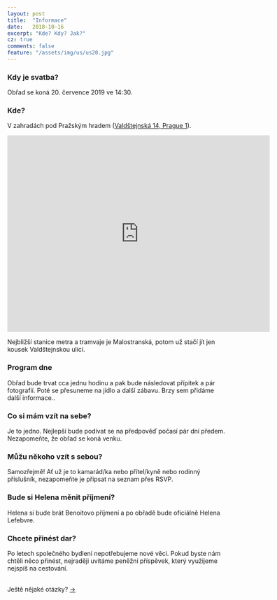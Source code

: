 ```yaml
---
layout: post
title:  "Informace"
date:   2018-10-16
excerpt: "Kde? Kdy? Jak?"
cz: true
comments: false
feature: "/assets/img/us/us20.jpg"
---
```


### Kdy je svatba?

Obřad se koná 20. července 2019 ve 14:30.

### Kde?

V zahradách pod Pražským hradem (<a href="https://www.palacove-zahrady.cz/cs">Valdštejnská 14, Prague 1</a>).

<iframe src="https://www.google.com/maps/embed?pb=!1m18!1m12!1m3!1d2456.8966402713013!2d14.405383811518716!3d50.09093382200063!2m3!1f0!2f0!3f0!3m2!1i1024!2i768!4f13.1!3m3!1m2!1s0x0%3A0x81e732b40ce9ee51!2sGardens+below+Prague+Castle!5e0!3m2!1sen!2sfr!4v1549119562276" width="600" height="450" frameborder="0" style="border:0" allowfullscreen></iframe>

Nejbližší stanice metra a tramvaje je Malostranská, potom už stačí jít jen kousek Valdštejnskou ulicí.

### Program dne

Obřad bude trvat cca jednu hodinu a pak bude následovat přípitek a pár fotografií.
Poté se přesuneme na jídlo a další zábavu. Brzy sem přidáme další informace..

### Co si mám vzít na sebe?

Je to jedno. Nejlepší bude podívat se na předpověď počasí pár dní předem. Nezapomeňte, že obřad se koná venku.

### Můžu někoho vzít s sebou?

Samozřejmě! Ať už je to kamarád/ka nebo přítel/kyně nebo rodinný příslušník, nezapomeňte je připsat na seznam přes RSVP.

### Bude si Helena měnit příjmení?

Helena si bude brát Benoitovo příjmení a po obřadě bude oficiálně Helena Lefebvre.

### Chcete přinést dar?

Po letech společného bydlení nepotřebujeme nové věci. Pokud byste nám chtěli něco přinést, nejraději uvítáme peněžní příspěvek, který využijeme nejspíš na cestování.


<br/>
Ještě nějaké otázky? <a href="https://helena-benoit.github.io//contact-cz/" class="btn zoombtn"> &rarr; </a> <br/>







